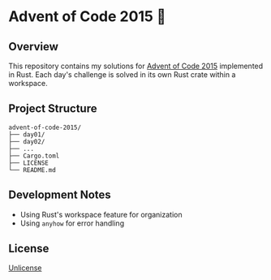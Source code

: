 # Advent of Code 2015 🎄

## Overview

This repository contains my solutions for [Advent of Code 2015](https://adventofcode.com/2015) implemented in Rust. Each day's challenge is solved in its own Rust crate within a workspace.

## Project Structure

```
advent-of-code-2015/
├── day01/
├── day02/
├── ...
├── Cargo.toml
├── LICENSE
└── README.md
```


## Development Notes

- Using Rust's workspace feature for organization
- Using `anyhow` for error handling

## License

[Unlicense](LICENSE)
